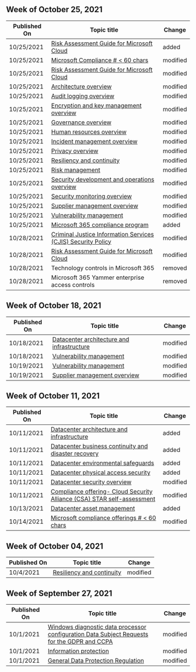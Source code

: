 <!-- This file is generated automatically each week. Changes made to this file will be overwritten.-->



## Week of October 25, 2021


| Published On |Topic title | Change |
|------|------------|--------|
| 10/25/2021 | [Risk Assessment Guide for Microsoft Cloud](/compliance/assurance/assurance-risk-assessment-guide) | added |
| 10/25/2021 | [Microsoft Compliance # < 60 chars](/compliance/index) | modified |
| 10/25/2021 | [Risk Assessment Guide for Microsoft Cloud](/compliance/assurance/assurance-risk-assessment-guide) | modified |
| 10/25/2021 | [Architecture overview](/compliance/assurance/assurance-architecture) | modified |
| 10/25/2021 | [Audit logging overview](/compliance/assurance/assurance-audit-logging) | modified |
| 10/25/2021 | [Encryption and key management overview](/compliance/assurance/assurance-encryption) | modified |
| 10/25/2021 | [Governance overview](/compliance/assurance/assurance-governance) | modified |
| 10/25/2021 | [Human resources overview](/compliance/assurance/assurance-human-resources) | modified |
| 10/25/2021 | [Incident management overview](/compliance/assurance/assurance-incident-management) | modified |
| 10/25/2021 | [Privacy overview](/compliance/assurance/assurance-privacy) | modified |
| 10/25/2021 | [Resiliency and continuity](/compliance/assurance/assurance-resiliency-and-continuity) | modified |
| 10/25/2021 | [Risk management](/compliance/assurance/assurance-risk-management) | modified |
| 10/25/2021 | [Security development and operations overview](/compliance/assurance/assurance-security-development-and-operation) | modified |
| 10/25/2021 | [Security monitoring overview](/compliance/assurance/assurance-security-monitoring) | modified |
| 10/25/2021 | [Supplier management overview](/compliance/assurance/assurance-supplier-management) | modified |
| 10/25/2021 | [Vulnerability management](/compliance/assurance/assurance-vulnerability-management) | modified |
| 10/25/2021 | [Microsoft 365 compliance program](/compliance/assurance/assurance-microsoft-365-compliance-program) | added |
| 10/28/2021 | [Criminal Justice Information Services (CJIS) Security Policy](/compliance/regulatory/offering-cjis) | modified |
| 10/28/2021 | [Risk Assessment Guide for Microsoft Cloud](/compliance/assurance/assurance-risk-assessment-guide) | modified |
| 10/28/2021 | Technology controls in Microsoft 365 | removed |
| 10/28/2021 | Microsoft 365 Yammer enterprise access controls | removed |


## Week of October 18, 2021


| Published On |Topic title | Change |
|------|------------|--------|
| 10/18/2021 | [Datacenter architecture and infrastructure](/compliance/assurance/assurance-datacenter-architecture-infrastructure) | modified |
| 10/18/2021 | [Vulnerability management](/compliance/assurance/assurance-vulnerability-management) | modified |
| 10/19/2021 | [Vulnerability management](/compliance/assurance/assurance-vulnerability-management) | modified |
| 10/19/2021 | [Supplier management overview](/compliance/assurance/assurance-supplier-management) | modified |


## Week of October 11, 2021


| Published On |Topic title | Change |
|------|------------|--------|
| 10/11/2021 | [Datacenter architecture and infrastructure](/compliance/assurance/assurance-datacenter-architecture-infrastructure) | added |
| 10/11/2021 | [Datacenter business continuity and disaster recovery](/compliance/assurance/assurance-datacenter-business-continuity-disaster-recovery) | added |
| 10/11/2021 | [Datacenter environmental safeguards](/compliance/assurance/assurance-datacenter-environmental-safeguards) | added |
| 10/11/2021 | [Datacenter physical access security](/compliance/assurance/assurance-datacenter-physical-access-security) | added |
| 10/11/2021 | [Datacenter security overview](/compliance/assurance/assurance-datacenter-security) | modified |
| 10/11/2021 | [Compliance offering- Cloud Security Alliance (CSA) STAR self-assessment](/compliance/regulatory/offering-csa-star-self-assessment) | modified |
| 10/13/2021 | [Datacenter asset management](/compliance/assurance/assurance-datacenter-asset-management) | added |
| 10/14/2021 | [Microsoft compliance offerings # < 60 chars](/compliance/regulatory/offering-home) | modified |


## Week of October 04, 2021


| Published On |Topic title | Change |
|------|------------|--------|
| 10/4/2021 | [Resiliency and continuity](/compliance/assurance/assurance-resiliency-and-continuity) | modified |


## Week of September 27, 2021


| Published On |Topic title | Change |
|------|------------|--------|
| 10/1/2021 | [Windows diagnostic data processor configuration Data Subject Requests for the GDPR and CCPA](/compliance/regulatory/gdpr-dsr-windows) | modified |
| 10/1/2021 | [Information protection](/compliance/regulatory/gdpr-information-protection) | modified |
| 10/1/2021 | [General Data Protection Regulation](/compliance/regulatory/gdpr) | modified |
